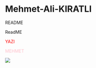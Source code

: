 # Mehmet-Ali-KIRATLI

README

ReadME

<span style='color:red'> YAZI </span>

<span style='color:pink'> MEHMET </span>



<a href="http://Instagram.com/mehmetalikiratliii" target=new><img src="http://in.sitekodlari.com/insta/1.png" border="0"></a>






